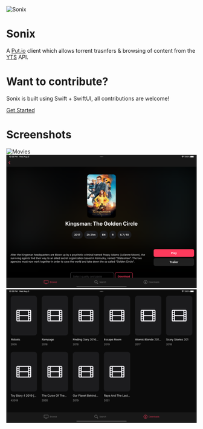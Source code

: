 ![Sonix](Assets/Icon.png)

# Sonix
A [Put.io](https://put.io/) client which allows torrent trasnfers & browsing of content from the [YTS](https://yts.torrentbay.to/) API. 

# Want to contribute?
Sonix is built using Swift + SwiftUI, all contributions are welcome!

[Get Started](CONTRIBUTING.md)

# Screenshots

![Movies](Assets/Movies.png)
![Movie Details](Assets/Movies_Details.png)
![Sonix](Assets/Putio_Downloads.png)
